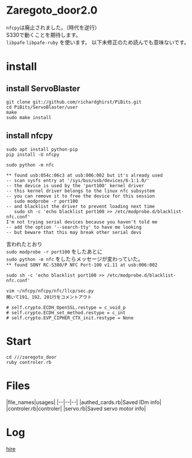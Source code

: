 # Zaregoto_door2.0
`nfcpy`は廃止されました。（時代を逆行）  
S330で動くことを期待します。  
`libpafe` `libpafe-ruby` を使います。
以下未修正のため読んでも意味ないです。

# install

## install ServoBlaster
```
git clone git://github.com/richardghirst/PiBits.git
cd PiBits/ServoBlaster/user
make
sudo make install
```

## install nfcpy
`sudo apt install python-pip`  
`pip install -U nfcpy`

`sudo python -m nfc`  
```
** found usb:054c:06c3 at usb:006:002 but it's already used
-- scan sysfs entry at '/sys/bus/usb/devices/6-1:1.0/'
-- the device is used by the 'port100' kernel driver
-- this kernel driver belongs to the linux nfc subsystem
-- you can remove it to free the device for this session
   sudo modprobe -r port100
-- and blacklist the driver to prevent loading next time
   sudo sh -c 'echo blacklist port100 >> /etc/modprobe.d/blacklist-nfc.conf'
I'm not trying serial devices because you haven't told me
-- add the option '--search-tty' to have me looking
-- but beware that this may break other serial devs
```

言われたとおり  
` sudo modprobe -r port100 `
をしたあとに  
` sudo python -m nfc `
をしたらメッセージが変わっていた。  
` ** found SONY RC-S380/P NFC Port-100 v1.11 at usb:006:002 `

` sudo sh -c 'echo blacklist port100 >> /etc/modprobe.d/blacklist-nfc.conf' `

```
vim ~/nfcpy/nfcpy/nfc/llcp/sec.py
開いて191、192、201行をコメントアウト

# self.crypto.ECDH_OpenSSL.restype = c_void_p
# self.crypto.ECDH_set_method.restype = c_int
# self.crypto.EVP_CIPHER_CTX_init.restype = None
```
# Start
`cd ///zaregoto_door`  
`ruby controler.rb`

# Files
|file_names|usages|
|--|--|--|
|authed_cards.rb|Saved IDm info|
|controler.rb|controler|
|servo.rb|Saved servo motor info|

# Log
[hire](https://docs.google.com/spreadsheets/d/16dnM_fcZhj-seAavndLCHZvxERE-6B52Ia5F663mC1Q/edit#gid=0)
